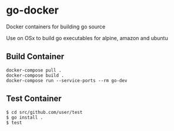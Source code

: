 # go-docker
Docker containers for building go source

Use on OSx to build go executables for alpine, amazon and ubuntu
## Build Container
```
docker-compose pull .
docker-compose build .
docker-compose run --service-ports --rm go-dev
```
## Test Container
```
$ cd src/github.com/user/test
$ go install .
$ test
```
